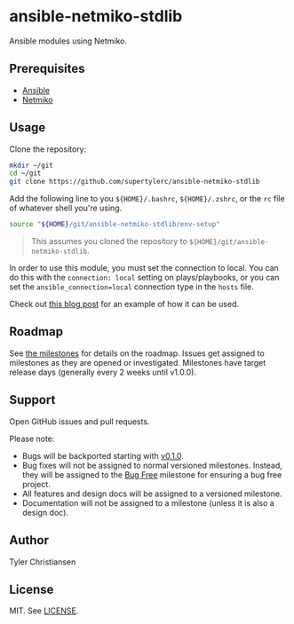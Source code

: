 # ansible-netmiko-stdlib

Ansible modules using Netmiko.

## Prerequisites

* [Ansible](https://github.com/ansible/ansible)
* [Netmiko](https://github.com/ktbyers/netmiko)

## Usage

Clone the repository:

```bash
mkdir ~/git
cd ~/git
git clone https://github.com/supertylerc/ansible-netmiko-stdlib
```

Add the following line to you `${HOME}/.bashrc`, `${HOME}/.zshrc`, or the `rc`
file of whatever shell you're using.

```bash
source "${HOME}/git/ansible-netmiko-stdlib/env-setup"
```

> This assumes you cloned the repository to `${HOME}/git/ansible-netmiko-stdlib`.

In order to use this module, you must set the connection to local.  You can
do this with the `connection: local` setting on plays/playbooks, or you can
set the `ansible_connection=local` connection type in the `hosts` file.

Check out
[this blog post](http://blog.tylerc.me/automation/2015/03/16/ansible-netmiko-stdlib/)
for an example of how it can be used.

## Roadmap

See
[the milestones](https://github.com/supertylerc/ansible-netmiko-stdlib/milestones)
for details on the roadmap.  Issues get assigned to milestones as they are opened
or investigated.  Milestones have target release days (generally every 2 weeks
until v1.0.0).

## Support

Open GitHub issues and pull requests.

Please note:

* Bugs will be backported starting with [v0.1.0](https://github.com/supertylerc/ansible-netmiko-stdlib/milestones/v0.1.0).
* Bug fixes will not be assigned to normal versioned milestones.  Instead, they will be assigned to the [Bug Free](https://github.com/supertylerc/ansible-netmiko-stdlib/issues?q=milestone%3A%22Bug+Free%22+) milestone for ensuring a bug free project.
* All features and design docs will be assigned to a versioned milestone.
* Documentation will not be assigned to a milestone (unless it is also a design doc).

## Author

Tyler Christiansen

## License

MIT.  See [LICENSE](LICENSE).
